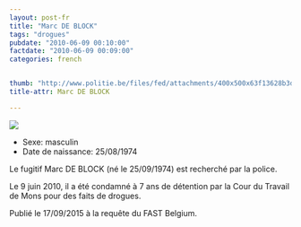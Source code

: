```yaml
---
layout: post-fr
title: "Marc DE BLOCK"
tags: "drogues"
pubdate: "2010-06-09 00:10:00"
factdate: "2010-06-09 00:09:00"
categories: french


thumb: "http://www.politie.be/files/fed/attachments/400x500x63f13628b3d4de22f1807e9138b1c9d7_thumb.jpg.pagespeed.ic.A9lMT6cVVu.jpg"
title-attr: Marc DE BLOCK

---
```


<div class="row">

  <div class="col-xs-12 col-md-4">
         <a class="thumbnail" href="http://www.politie.be/files/fed/attachments/400x500x63f13628b3d4de22f1807e9138b1c9d7_thumb.jpg.pagespeed.ic.A9lMT6cVVu.jpg" title="Ahmed Haddad">
           <img src="http://www.politie.be/files/fed/attachments/400x500x63f13628b3d4de22f1807e9138b1c9d7_thumb.jpg.pagespeed.ic.A9lMT6cVVu.jpg" ></a>

  
  </div>
  <div class="col-xs-12 col-md-8">
 
<ul>
<li>Sexe: masculin</li>
<li>Date de naissance: 25/08/1974</li>
</ul> 

<p>Le fugitif Marc DE BLOCK (né le 25/09/1974) est recherché par la police.</p>
<p>Le 9 juin 2010, il a été condamné à 7 ans de détention par la Cour du Travail de Mons pour des faits de drogues.</p>
<p>Publié le 17/09/2015 à la requête du FAST Belgium.
</p>


</div>


</div>

